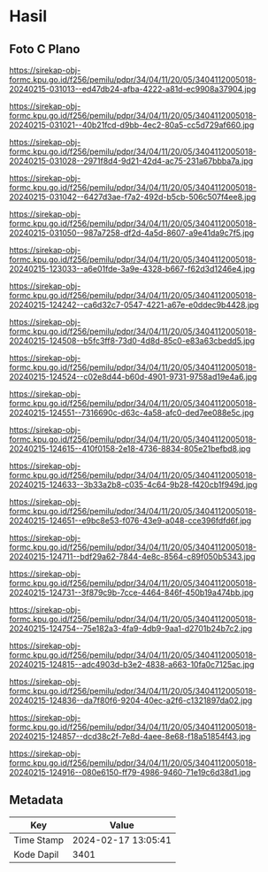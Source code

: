 # Hasil

## Foto C Plano

https://sirekap-obj-formc.kpu.go.id/f256/pemilu/pdpr/34/04/11/20/05/3404112005018-20240215-031013--ed47db24-afba-4222-a81d-ec9908a37904.jpg

https://sirekap-obj-formc.kpu.go.id/f256/pemilu/pdpr/34/04/11/20/05/3404112005018-20240215-031021--40b21fcd-d9bb-4ec2-80a5-cc5d729af660.jpg

https://sirekap-obj-formc.kpu.go.id/f256/pemilu/pdpr/34/04/11/20/05/3404112005018-20240215-031028--2971f8d4-9d21-42d4-ac75-231a67bbba7a.jpg

https://sirekap-obj-formc.kpu.go.id/f256/pemilu/pdpr/34/04/11/20/05/3404112005018-20240215-031042--6427d3ae-f7a2-492d-b5cb-506c507f4ee8.jpg

https://sirekap-obj-formc.kpu.go.id/f256/pemilu/pdpr/34/04/11/20/05/3404112005018-20240215-031050--987a7258-df2d-4a5d-8607-a9e41da9c7f5.jpg

https://sirekap-obj-formc.kpu.go.id/f256/pemilu/pdpr/34/04/11/20/05/3404112005018-20240215-123033--a6e01fde-3a9e-4328-b667-f62d3d1246e4.jpg

https://sirekap-obj-formc.kpu.go.id/f256/pemilu/pdpr/34/04/11/20/05/3404112005018-20240215-124242--ca6d32c7-0547-4221-a67e-e0ddec9b4428.jpg

https://sirekap-obj-formc.kpu.go.id/f256/pemilu/pdpr/34/04/11/20/05/3404112005018-20240215-124508--b5fc3ff8-73d0-4d8d-85c0-e83a63cbedd5.jpg

https://sirekap-obj-formc.kpu.go.id/f256/pemilu/pdpr/34/04/11/20/05/3404112005018-20240215-124524--c02e8d44-b60d-4901-9731-9758ad19e4a6.jpg

https://sirekap-obj-formc.kpu.go.id/f256/pemilu/pdpr/34/04/11/20/05/3404112005018-20240215-124551--7316690c-d63c-4a58-afc0-ded7ee088e5c.jpg

https://sirekap-obj-formc.kpu.go.id/f256/pemilu/pdpr/34/04/11/20/05/3404112005018-20240215-124615--410f0158-2e18-4736-8834-805e21befbd8.jpg

https://sirekap-obj-formc.kpu.go.id/f256/pemilu/pdpr/34/04/11/20/05/3404112005018-20240215-124633--3b33a2b8-c035-4c64-9b28-f420cb1f949d.jpg

https://sirekap-obj-formc.kpu.go.id/f256/pemilu/pdpr/34/04/11/20/05/3404112005018-20240215-124651--e9bc8e53-f076-43e9-a048-cce396fdfd6f.jpg

https://sirekap-obj-formc.kpu.go.id/f256/pemilu/pdpr/34/04/11/20/05/3404112005018-20240215-124711--bdf29a62-7844-4e8c-8564-c89f050b5343.jpg

https://sirekap-obj-formc.kpu.go.id/f256/pemilu/pdpr/34/04/11/20/05/3404112005018-20240215-124731--3f879c9b-7cce-4464-846f-450b19a474bb.jpg

https://sirekap-obj-formc.kpu.go.id/f256/pemilu/pdpr/34/04/11/20/05/3404112005018-20240215-124754--75e182a3-4fa9-4db9-9aa1-d2701b24b7c2.jpg

https://sirekap-obj-formc.kpu.go.id/f256/pemilu/pdpr/34/04/11/20/05/3404112005018-20240215-124815--adc4903d-b3e2-4838-a663-10fa0c7125ac.jpg

https://sirekap-obj-formc.kpu.go.id/f256/pemilu/pdpr/34/04/11/20/05/3404112005018-20240215-124836--da7f80f6-9204-40ec-a2f6-c1321897da02.jpg

https://sirekap-obj-formc.kpu.go.id/f256/pemilu/pdpr/34/04/11/20/05/3404112005018-20240215-124857--dcd38c2f-7e8d-4aee-8e68-f18a51854f43.jpg

https://sirekap-obj-formc.kpu.go.id/f256/pemilu/pdpr/34/04/11/20/05/3404112005018-20240215-124916--080e6150-ff79-4986-9460-71e19c6d38d1.jpg


## Metadata

| Key        | Value               |
| ---------- | ------------------- |
| Time Stamp | 2024-02-17 13:05:41 |
| Kode Dapil | 3401                |



